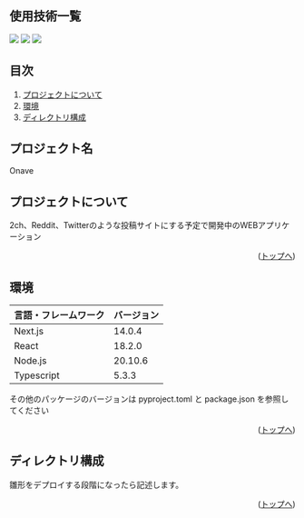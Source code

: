 <div id="top"></div>

## 使用技術一覧

<!-- シールド一覧 -->
<p style="display: inline">
  <!-- フレームワーク -->
  <img src="https://img.shields.io/badge/-Next.js-000000.svg?logo=next.js&style=for-the-badge">
  <!-- 言語 -->
  <img src="https://img.shields.io/badge/-Typescript-black.svg?logo=typescript&style=for-the-badge">
  <!-- インフラ -->
  <img src="https://img.shields.io/badge/-Google%20cloud-black.svg?logo=google-cloud&style=for-the-badge">
</p>

## 目次

1. [プロジェクトについて](#プロジェクトについて)
2. [環境](#環境)
3. [ディレクトリ構成](#ディレクトリ構成)
<!-- 4. [開発環境構築](#開発環境構築)
5. [トラブルシューティング](#トラブルシューティング) -->


<!-- プロジェクト名を記載 -->

## プロジェクト名

Onave

<!-- プロジェクトについて -->

## プロジェクトについて

2ch、Reddit、Twitterのような投稿サイトにする予定で開発中のWEBアプリケーション

<!-- プロジェクトの概要を記載 -->

  <p align="left">
    <!-- <br /> -->
    <!-- プロジェクト詳細にBacklogのWikiのリンク -->
    <!-- <a href="Backlogのwikiリンク"><strong>プロジェクト詳細 »</strong></a>
    <br />
    <br /> -->

<p align="right">(<a href="#top">トップへ</a>)</p>

## 環境

<!-- 言語、フレームワーク、ミドルウェア、インフラの一覧とバージョンを記載 -->

| 言語・フレームワーク  | バージョン |
| --------------------- | ---------- |
| Next.js               | 14.0.4     |
| React                 | 18.2.0     |
| Node.js               | 20.10.6    |
| Typescript            | 5.3.3      |

その他のパッケージのバージョンは pyproject.toml と package.json を参照してください

<p align="right">(<a href="#top">トップへ</a>)</p>

## ディレクトリ構成

<!-- Treeコマンドを使ってディレクトリ構成を記載 -->

雛形をデプロイする段階になったら記述します。

<p align="right">(<a href="#top">トップへ</a>)</p>

<!-- ## 開発環境構築 -->

<!-- ## トラブルシューティング -->